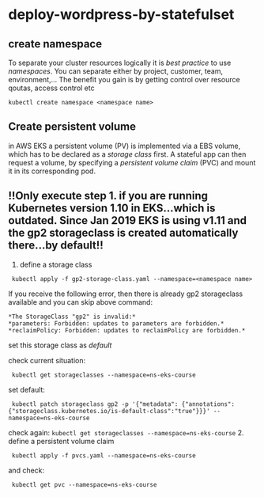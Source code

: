 # deploy-wordpress-by-statefulset

##  create namespace

To separate your cluster resources logically it is *best practice* to use _namespaces_. You can separate either by project, customer, team, environment,...
The benefit you gain is by getting control over resource qoutas, access control etc

```
kubectl create namespace <namespace name>
```

## Create persistent volume

in AWS EKS a persistent volume (PV) is implemented via a EBS volume, which has to be declared as a _storage class_ first.
A stateful app can then request a volume, by specifying a _persistent volume claim_ (PVC) and mount it in its corresponding pod.

## **!!Only execute step 1. if you are running Kubernetes version 1.10 in EKS...which is outdated. Since Jan 2019 EKS is using v1.11 and the gp2 storageclass is created automatically there...by default!!**

 1. define a storage class

   ```
    kubectl apply -f gp2-storage-class.yaml --namespace=<namespace name>
   ```
   If you receive the following error, then there is already gp2 storageclass available and you can skip above command:  

    *The StorageClass "gp2" is invalid:*  
    *parameters: Forbidden: updates to parameters are forbidden.*  
    *reclaimPolicy: Forbidden: updates to reclaimPolicy are forbidden.*  
    
   set this storage class as *default* 
   
   check current situation:
   
   ```
    kubectl get storageclasses --namespace=ns-eks-course
   ```
  set default:
    
   ```
    kubectl patch storageclass gp2 -p '{"metadata": {"annotations":{"storageclass.kubernetes.io/is-default-class":"true"}}}' --namespace=ns-eks-course
   ```
   check again:
    ```
     kubectl get storageclasses --namespace=ns-eks-course
    ```
 2. define a persistent volume claim
   ```
    kubectl apply -f pvcs.yaml --namespace=ns-eks-course
   ```
   and check:
   ```
    kubectl get pvc --namespace=ns-eks-course
   ``` 
